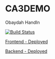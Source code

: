 # CA3DEMO 
Obaydah HandIn

[![Build Status](https://travis-ci.org/Obaydahm/CA3DEMO.svg?branch=master)](https://travis-ci.org/Obaydahm/CA3DEMO)

[Frontend - Deployed](http://ca3obaydah.surge.sh/)

[Backend - Deployed](https://omoussa.com/CA3)
